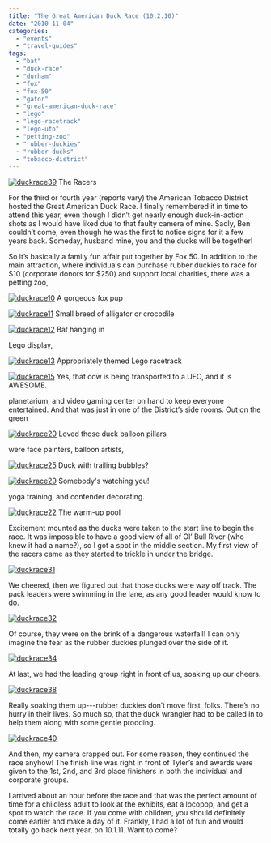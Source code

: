 ```yaml
---
title: "The Great American Duck Race (10.2.10)"
date: "2010-11-04"
categories:
  - "events"
  - "travel-guides"
tags:
  - "bat"
  - "duck-race"
  - "durham"
  - "fox"
  - "fox-50"
  - "gator"
  - "great-american-duck-race"
  - "lego"
  - "lego-racetrack"
  - "lego-ufo"
  - "petting-zoo"
  - "rubber-duckies"
  - "rubber-ducks"
  - "tobacco-district"
---
```





<div class="caption">

[![](http://s3.amazonaws.com/thegourmez-wpmedia/2010/11/duckrace39.jpg "duckrace39")](http://s3.amazonaws.com/thegourmez-wpmedia/2010/11/duckrace39.jpg) The Racers</div>


For the third or fourth year (reports vary) the American Tobacco District hosted the Great American Duck Race. I finally remembered it in time to attend this year, even though I didn’t get nearly enough duck-in-action shots as I would have liked due to that faulty camera of mine. Sadly, Ben couldn’t come, even though he was the first to notice signs for it a few years back. Someday, husband mine, you and the ducks will be together!

So it’s basically a family fun affair put together by Fox 50. In addition to the main attraction, where individuals can purchase rubber duckies to race for $10 (corporate donors for $250) and support local charities, there was a petting zoo,




<div class="caption">

[![](http://s3.amazonaws.com/thegourmez-wpmedia/2010/11/duckrace10.jpg "duckrace10")](http://s3.amazonaws.com/thegourmez-wpmedia/2010/11/duckrace10.jpg) A gorgeous fox pup</div>





<div class="caption">

[![](http://s3.amazonaws.com/thegourmez-wpmedia/2010/11/duckrace11.jpg "duckrace11")](http://s3.amazonaws.com/thegourmez-wpmedia/2010/11/duckrace11.jpg) Small breed of alligator or crocodile</div>





<div class="caption">

[![](http://s3.amazonaws.com/thegourmez-wpmedia/2010/11/duckrace12.jpg "duckrace12")](http://s3.amazonaws.com/thegourmez-wpmedia/2010/11/duckrace12.jpg) Bat hanging in</div>


Lego display,




<div class="caption">

[![](http://s3.amazonaws.com/thegourmez-wpmedia/2010/11/duckrace13.jpg "duckrace13")](http://s3.amazonaws.com/thegourmez-wpmedia/2010/11/duckrace13.jpg) Appropriately themed Lego racetrack</div>





<div class="caption">

[![](http://s3.amazonaws.com/thegourmez-wpmedia/2010/11/duckrace15.jpg "duckrace15")](http://s3.amazonaws.com/thegourmez-wpmedia/2010/11/duckrace15.jpg) Yes, that cow is being transported to a UFO, and it is AWESOME.</div>


planetarium, and video gaming center on hand to keep everyone entertained. And that was just in one of the District’s side rooms. Out on the green




<div class="caption">

[![](http://s3.amazonaws.com/thegourmez-wpmedia/2010/11/duckrace20.jpg "duckrace20")](http://s3.amazonaws.com/thegourmez-wpmedia/2010/11/duckrace20.jpg) Loved those duck balloon pillars</div>


were face painters, balloon artists,




<div class="caption">

[![](http://s3.amazonaws.com/thegourmez-wpmedia/2010/11/duckrace25.jpg "duckrace25")](http://s3.amazonaws.com/thegourmez-wpmedia/2010/11/duckrace25.jpg) Duck with trailing bubbles?</div>





<div class="caption">

[![](http://s3.amazonaws.com/thegourmez-wpmedia/2010/11/duckrace29.jpg "duckrace29")](http://s3.amazonaws.com/thegourmez-wpmedia/2010/11/duckrace29.jpg) Somebody's watching you!</div>


yoga training, and contender decorating.




<div class="caption">

[![](http://s3.amazonaws.com/thegourmez-wpmedia/2010/11/duckrace22.jpg "duckrace22")](http://s3.amazonaws.com/thegourmez-wpmedia/2010/11/duckrace22.jpg) The warm-up pool</div>


Excitement mounted as the ducks were taken to the start line to begin the race. It was impossible to have a good view of all of Ol’ Bull River (who knew it had a name?), so I got a spot in the middle section. My first view of the racers came as they started to trickle in under the bridge.

[![](http://s3.amazonaws.com/thegourmez-wpmedia/2010/11/duckrace31.jpg "duckrace31")](http://s3.amazonaws.com/thegourmez-wpmedia/2010/11/duckrace31.jpg)

We cheered, then we figured out that those ducks were way off track. The pack leaders were swimming in the lane, as any good leader would know to do.

[![](http://s3.amazonaws.com/thegourmez-wpmedia/2010/11/duckrace32.jpg "duckrace32")](http://s3.amazonaws.com/thegourmez-wpmedia/2010/11/duckrace32.jpg)

Of course, they were on the brink of a dangerous waterfall! I can only imagine the fear as the rubber duckies plunged over the side of it.

[![](http://s3.amazonaws.com/thegourmez-wpmedia/2010/11/duckrace34.jpg "duckrace34")](http://s3.amazonaws.com/thegourmez-wpmedia/2010/11/duckrace34.jpg)

At last, we had the leading group right in front of us, soaking up our cheers.

[![](http://s3.amazonaws.com/thegourmez-wpmedia/2010/11/duckrace38.jpg "duckrace38")](http://s3.amazonaws.com/thegourmez-wpmedia/2010/11/duckrace38.jpg)

Really soaking them up---rubber duckies don’t move first, folks. There’s no hurry in their lives. So much so, that the duck wrangler had to be called in to help them along with some gentle prodding.

[![](http://s3.amazonaws.com/thegourmez-wpmedia/2010/11/duckrace40.jpg "duckrace40")](http://s3.amazonaws.com/thegourmez-wpmedia/2010/11/duckrace40.jpg)

And then, my camera crapped out. For some reason, they continued the race anyhow! The finish line was right in front of Tyler’s and awards were given to the 1st, 2nd, and 3rd place finishers in both the individual and corporate groups.

I arrived about an hour before the race and that was the perfect amount of time for a childless adult to look at the exhibits, eat a locopop, and get a spot to watch the race. If you come with children, you should definitely come earlier and make a day of it. Frankly, I had a lot of fun and would totally go back next year, on 10.1.11. Want to come?

